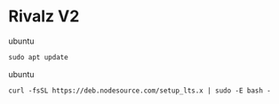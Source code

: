 # Rivalz V2

ubuntu

```html
sudo apt update
```
ubuntu

```html
curl -fsSL https://deb.nodesource.com/setup_lts.x | sudo -E bash -
